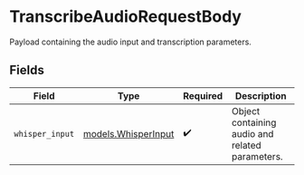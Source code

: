 # TranscribeAudioRequestBody

Payload containing the audio input and transcription parameters.


## Fields

| Field                                            | Type                                             | Required                                         | Description                                      |
| ------------------------------------------------ | ------------------------------------------------ | ------------------------------------------------ | ------------------------------------------------ |
| `whisper_input`                                  | [models.WhisperInput](../models/whisperinput.md) | :heavy_check_mark:                               | Object containing audio and related parameters.  |